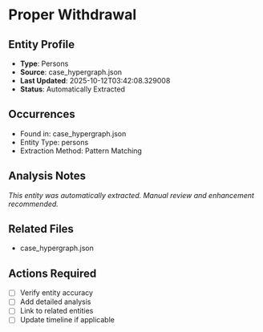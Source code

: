 # Proper Withdrawal

## Entity Profile
- **Type**: Persons
- **Source**: case_hypergraph.json
- **Last Updated**: 2025-10-12T03:42:08.329008
- **Status**: Automatically Extracted

## Occurrences
- Found in: case_hypergraph.json
- Entity Type: persons
- Extraction Method: Pattern Matching

## Analysis Notes
*This entity was automatically extracted. Manual review and enhancement recommended.*

## Related Files
- case_hypergraph.json

## Actions Required
- [ ] Verify entity accuracy
- [ ] Add detailed analysis
- [ ] Link to related entities
- [ ] Update timeline if applicable
